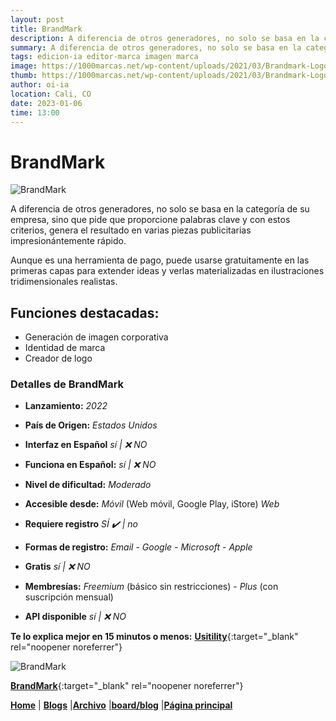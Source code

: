 ```yaml
---
layout: post
title: BrandMark
description: A diferencia de otros generadores, no solo se basa en la categoría de su empresa, sino que pide que proporcione palabras clave y con estos criterios.
summary: A diferencia de otros generadores, no solo se basa en la categoría de su empresa, sino que pide que proporcione palabras clave y con estos criterios, genera el resultado en varias piezas publicitarias impresionántemente rápido.
tags: edicion-ia editor-marca imagen marca
image: https://1000marcas.net/wp-content/uploads/2021/03/Brandmark-Logo-500x281.png
thumb: https://1000marcas.net/wp-content/uploads/2021/03/Brandmark-Logo-500x281.png
author: oi-ia
location: Cali, CO
date: 2023-01-06
time: 13:00
---
```


# BrandMark

![BrandMark](https://1000marcas.net/wp-content/uploads/2021/03/Brandmark-Logo-500x281.png)

A diferencia de otros generadores, no solo se basa en la categoría de su empresa, sino que pide que proporcione palabras clave y con estos criterios, genera el resultado en varias piezas publicitarias impresionántemente rápido.

Aunque es una herramienta de pago, puede usarse gratuitamente en las primeras capas para extender ideas y verlas materializadas en ilustraciones tridimensionales realistas.

## Funciones destacadas:

- Generación de imagen corporativa
- Identidad de marca
- Creador de logo

### Detalles de BrandMark

- **Lanzamiento:**
  _2022_

- **País de Origen:**
  _Estados Unidos_

- **Interfaz en Español**
  _sí | ❌ NO_

- **Funciona en Español:**
  _sí | ❌ NO_

- **Nivel de dificultad:**
  _Moderado_

- **Accesible desde:**
  _Móvil_ (Web móvil, Google Play, iStore)
  _Web_

- **Requiere registro**
  _SÍ ✔️ | no_

- **Formas de registro:**
  _Email_ - _Google_ - _Microsoft_ - _Apple_

- **Gratis**
  _sí | ❌ NO_

- **Membresías:**
  _Freemium_ (básico sin restricciones) - _Plus_ (con suscripción mensual)

- **API disponible**
  _sí | ❌ NO_

**Te lo explica mejor en 15 minutos o menos:**
[**Usitility**](https://www.youtube.com/watch?v=_1hnobhKspI){:target="\_blank" rel="noopener noreferrer"}

![BrandMark](https://1000marcas.net/wp-content/uploads/2021/03/Brandmark-Logo-500x281.png)

[**BrandMark**](https://brandmark.io/){:target="\_blank" rel="noopener noreferrer"}

[**Home**](https://lucfreelance.github.io/board/) | [**Blogs**](https://oportunidadesilimitadas.com/blogs/_site/index.html) |[**Archivo**](https://lucfreelance.github.io/board/archive/) |[**board/blog**](https://lucfreelance.github.io/board/blog/) |[**Página principal**](https://oportunidadesilimitadas.com)

